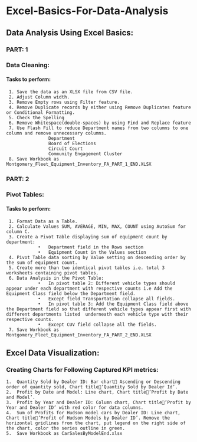 # Excel-Basics-For-Data-Analysis

## Data Analysis Using Excel Basics:
### PART: 1
### Data Cleaning: 
#### Tasks to perform:
     1.	Save the data as an XLSX file from CSV file.
     2.	Adjust Column width.
     3.	Remove Empty rows using Filter feature.
     4.	Remove Duplicate records by either using Remove Duplicates feature  or Conditional Formatting.
     5.	Check the Spelling
     6.	Remove Whitespace(double-spaces) by using Find and Replace feature
     7.	Use Flash Fill to reduce Department names from two columns to one column and remove unnecessary columns.
                    Department
                    Board of Elections
                    Circuit Court
                    Community Engagement Cluster
     8.	Save Workbook as Montgomery_Fleet_Equipment_Inventory_FA_PART_1_END.XLSX

### PART: 2
### Pivot Tables:
#### Tasks to perform:
     1.	Format Data as a Table.
     2.	Calculate Values SUM, AVERAGE, MIN, MAX, COUNT using AutoSum for column C.
     3.	Create a Pivot Table displaying sum of equipment count by department:        
                •	Department field in the Rows section
                •	Equipment Count in the Values section
     4.	Pivot Table data sorting by Value setting on descending order by the sum of equipment count.
     5.	Create more than two identical pivot tables i.e. total 3 worksheets containing pivot tables.
     6.	Data Analysis in the Pivot Table:
                •	In pivot table 2: Different vehicle types should appear under each department with respective counts i.e Add the Equipment Class field below the Department field.
                •	Except field Transportation collapse all fields.
                •	In pivot table 3: Add the Equipment Class field above the Department field so that different vehicle types appear first with different departments listed  underneath each vehicle type with their respective counts.
                •	Except CUV field collapse all the fields.
     7.	Save Workbook as Montgomery_Fleet_Equipment_Inventory_FA_PART_2_END.XLSX


## Excel Data Visualization:
### Creating Charts for Following Captured KPI metrics:
    1.	Quantity Sold by Dealer ID: Bar chart Ascending or Descending order of quantity sold, Chart title’Quantity Sold by Dealer Id’.
    2.	Profit by Date and Model: Line chart, Chart title’Profit by Date and Model’.
    3.	Profit by Year and Dealer ID: Column chart, Chart title’Profit by Year and Dealer ID’ with red color for data columns.
    4.	Sum of Profits for Hudson model cars by Dealer ID: Line chart, Chart title’Profit of Hudson Models by Dealer ID’. Remove the horizontal gridlines from the chart, put legend on the right side of the chart, color the series outline in green.
    5.	Save Workbook as CarSalesByModelEnd.xlsx
